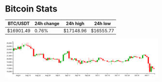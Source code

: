 # Bitcoin Stats

BTC/USDT|24h change|24h high|24h low|
|---|---|---|---|
|$16901.49|0.76%|$17148.96|$16555.77|

<img src="./chart.svg">
